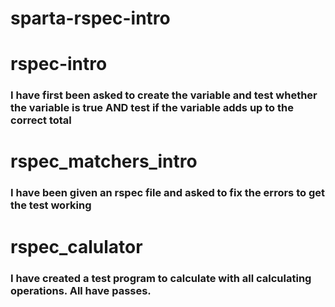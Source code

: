 # sparta-rspec-intro

# rspec-intro
### I have first been asked to create the variable and test whether the variable is true AND test if the variable adds up to the correct total

# rspec_matchers_intro
### I have been given an rspec file and asked to fix the errors to get the test working

# rspec_calulator
### I have created a test program to calculate with all calculating operations. All have passes.
